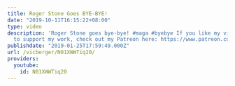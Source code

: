 ```yaml
---
title: Roger Stone Goes BYE-BYE!
date: "2019-10-11T16:15:22+08:00"
type: video
description: 'Roger Stone goes bye-bye! #maga #byebye If you like my videos and want
  to support my work, check out my Patreon here: https://www.patreon.com/vicberger'
publishdate: "2019-01-25T17:59:49.000Z"
url: /vicberger/N01XWWTiq20/
providers:
  youtube:
    id: N01XWWTiq20
---
```

